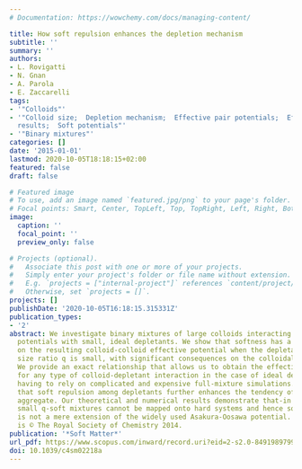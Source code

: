 ```yaml
---
# Documentation: https://wowchemy.com/docs/managing-content/

title: How soft repulsion enhances the depletion mechanism
subtitle: ''
summary: ''
authors:
- L. Rovigatti
- N. Gnan
- A. Parola
- E. Zaccarelli
tags:
- '"Colloids"'
- '"Colloid size;  Depletion mechanism;  Effective pair potentials;  Effective potentials;  Numerical
  results;  Soft potentials"'
- '"Binary mixtures"'
categories: []
date: '2015-01-01'
lastmod: 2020-10-05T18:18:15+02:00
featured: false
draft: false

# Featured image
# To use, add an image named `featured.jpg/png` to your page's folder.
# Focal points: Smart, Center, TopLeft, Top, TopRight, Left, Right, BottomLeft, Bottom, BottomRight.
image:
  caption: ''
  focal_point: ''
  preview_only: false

# Projects (optional).
#   Associate this post with one or more of your projects.
#   Simply enter your project's folder or file name without extension.
#   E.g. `projects = ["internal-project"]` references `content/project/deep-learning/index.md`.
#   Otherwise, set `projects = []`.
projects: []
publishDate: '2020-10-05T16:18:15.315331Z'
publication_types:
- '2'
abstract: We investigate binary mixtures of large colloids interacting through soft
  potentials with small, ideal depletants. We show that softness has a dramatic effect
  on the resulting colloid-colloid effective potential when the depletant-to-colloid
  size ratio q is small, with significant consequences on the colloidal phase behaviour.
  We provide an exact relationship that allows us to obtain the effective pair potential
  for any type of colloid-depletant interaction in the case of ideal depletants, without
  having to rely on complicated and expensive full-mixture simulations. We also show
  that soft repulsion among depletants further enhances the tendency of colloids to
  aggregate. Our theoretical and numerical results demonstrate that-in the limit of
  small q-soft mixtures cannot be mapped onto hard systems and hence soft depletion
  is not a mere extension of the widely used Asakura-Oosawa potential. This journal
  is © The Royal Society of Chemistry 2014.
publication: '*Soft Matter*'
url_pdf: https://www.scopus.com/inward/record.uri?eid=2-s2.0-84919897990&doi=10.1039%2fc4sm02218a&partnerID=40&md5=17cdeff26d6065f411fad4c1a86e0de3
doi: 10.1039/c4sm02218a
---
```

